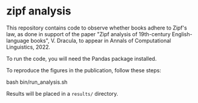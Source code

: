 zipf analysis
=============

This repository contains code to observe whether books adhere to Zipf's law, as
done in support of the paper "Zipf analysis of 19th-century English-language books",
V. Dracula, to appear in Annals of Computational Linguistics, 2022.

To run the code, you will need the Pandas package installed.

To reproduce the figures in the publication, follow these steps:

  bash bin/run_analysis.sh

Results will be placed in a `results/` directory.
